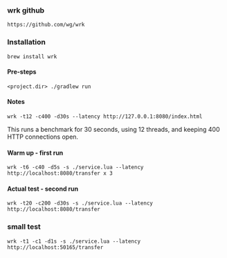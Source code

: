 ### wrk github
```
https://github.com/wg/wrk
```

### Installation
```
brew install wrk
```

#### Pre-steps
 ```
 <project.dir> ./gradlew run
 ```

#### Notes
```
wrk -t12 -c400 -d30s --latency http://127.0.0.1:8080/index.html
```
This runs a benchmark for 30 seconds, using 12 threads, and keeping 400 HTTP connections open.

#### Warm up - first run
```
wrk -t6 -c40 -d5s -s ./service.lua --latency http://localhost:8080/transfer x 3
```

#### Actual test - second run
```
wrk -t20 -c200 -d30s -s ./service.lua --latency http://localhost:8080/transfer
```

### small test
```
wrk -t1 -c1 -d1s -s ./service.lua --latency http://localhost:50165/transfer
```